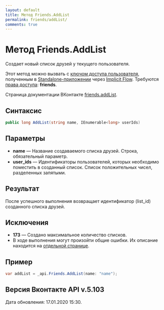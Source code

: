 ```yaml
---
layout: default
title: Метод Friends.AddList
permalink: friends/addList/
comments: true
---
```

# Метод Friends.AddList
Создает новый список друзей у текущего пользователя.

Этот метод можно вызвать с [ключом доступа пользователя](https://vk.com/dev/access_token), полученным в [Standalone-приложении](https://vk.com/dev/standalone) через [Implicit Flow](https://vk.com/dev/implicit_flow_user). Требуются [права доступа](https://vk.com/dev/permissions): **friends**.

Страница документации ВКонтакте [friends.addList](https://vk.com/dev/friends.addList).

## Синтаксис
``` csharp
public long AddList(string name, IEnumerable<long> userIds)
```

## Параметры
+ **name** — Название создаваемого списка друзей. Строка, обязательный параметр.
+ **user_ids** — Идентификаторы пользователей, которых необходимо поместить в созданный список. Список положительных чисел, разделенных запятыми.

## Результат
После успешного выполнения возвращает идентификатор (list_id) созданного списка друзей.

## Исключения
+ **173** — Создано максимальное количество списков. 
+ В ходе выполнения могут произойти общие ошибки. Их описание находится на [отдельной странице](https://vk.com/dev/errors).

## Пример
``` csharp
var addList = _api.Friends.AddList(name: "name");
```

## Версия Вконтакте API v.5.103
Дата обновления: 17.01.2020 15:30.
